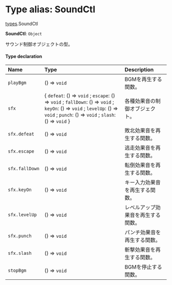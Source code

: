 # Type alias: SoundCtl

[types](../modules/types.md).SoundCtl

 **SoundCtl**: `Object`

サウンド制御オブジェクトの型。

#### Type declaration

| Name | Type | Description |
| :------ | :------ | :------ |
| `playBgm` | () => `void` | BGMを再生する関数。 |
| `sfx` | \{ `defeat`: () => `void` ; `escape`: () => `void` ; `fallDown`: () => `void` ; `keyOn`: () => `void` ; `levelUp`: () => `void` ; `punch`: () => `void` ; `slash`: () => `void`  } | 各種効果音の制御オブジェクト。 |
| `sfx.defeat` | () => `void` | 敗北効果音を再生する関数。 |
| `sfx.escape` | () => `void` | 逃走効果音を再生する関数。 |
| `sfx.fallDown` | () => `void` | 転倒効果音を再生する関数。 |
| `sfx.keyOn` | () => `void` | キー入力効果音を再生する関数。 |
| `sfx.levelUp` | () => `void` | レベルアップ効果音を再生する関数。 |
| `sfx.punch` | () => `void` | パンチ効果音を再生する関数。 |
| `sfx.slash` | () => `void` | 斬撃効果音を再生する関数。 |
| `stopBgm` | () => `void` | BGMを停止する関数。 |
